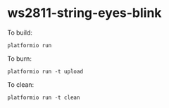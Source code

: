 # ws2811-string-eyes-blink

To build:
    
    platformio run
    
To burn:
    
    platformio run -t upload
    
To clean:
    
    platformio run -t clean